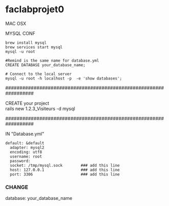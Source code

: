 # faclabprojet0
 MAC OSX


  MYSQL CONF

    brew install mysql
    brew services start mysql
    mysql -u root

    #Remind is the same name for database.yml	
    CREATE DATABASE your_database_name;

    # Connect to the local server
    mysql -u root -h localhost -p  -e 'show databases';




  ##################################################################

  CREATE your project                     
    rails new 1.2.3_Visiteurs -d mysql

  ##################################################################



  IN "Database.yml"

    default: &default
      adapter: mysql2
      encoding: utf8
      username: root
      password:
      socket: /tmp/mysql.sock        ### add this line
      host: 127.0.0.1                ### add this line
      port: 3306                     ### add this line

  ### CHANGE
   database: your_database_name
